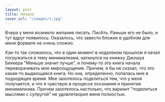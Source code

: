 ```yaml
---
layout: post
title: Начало
cover_url: "/images/1.jpg"
---
```

Вчера у меня возникло желание писать. ПисАть. Раньше его не было, и тут вдруг появилось. Оказалось, что завести бложик в удобном для меня формате не очень сложно.

Как-то так сложилось, что в один момент в недалеком прошлом я начал погружаться в тему минимализма, наткнулся на книжку Джошуа Беккера "Меньше значит лучше", и почему-то эта книга начала переворачивать мое мироощущение. Причем, я бы не сказал, что это какая-то выдающаяся книга. Но она, определенно, попалась мне в подходящее время. Мне захотелось поделиться тем, что у меня получается, и что я чувствую в процессе осознания и принятия минимализма. Причем захотелось настолько, что вариант "поделиться мыслями с супругой" не удовлетворил меня полностью.

